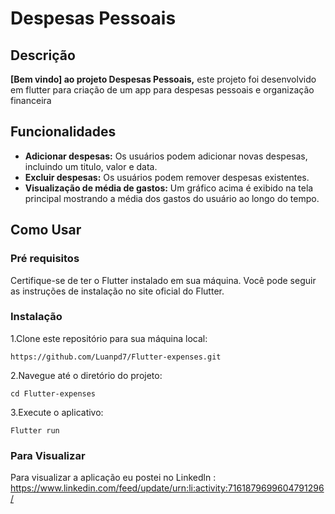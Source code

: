 # Despesas Pessoais

## Descrição

**[Bem vindo] ao projeto Despesas Pessoais,** este projeto foi desenvolvido em flutter para criação de um app  para despesas pessoais e organização financeira

## Funcionalidades

- **Adicionar despesas:** Os usuários podem adicionar novas despesas, incluindo um titulo, valor e data.
- **Excluir despesas:** Os usuários podem remover despesas existentes.
- **Visualização de média de gastos:** Um gráfico acima é exibido na tela principal mostrando a média dos gastos do usuário ao longo do tempo.

## Como Usar
### Pré requisitos
Certifique-se de ter o Flutter instalado em sua máquina. Você pode seguir as instruções de instalação no site oficial do Flutter.

### Instalação

1.Clone este repositório para sua máquina local:
```
https://github.com/Luanpd7/Flutter-expenses.git
 ```

2.Navegue até o diretório do projeto:

```
cd Flutter-expenses
 ```

3.Execute o aplicativo:

```
Flutter run
```

### Para Visualizar
Para visualizar a aplicação eu postei no Linkedln : https://www.linkedin.com/feed/update/urn:li:activity:7161879699604791296/

